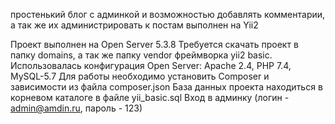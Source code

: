 простенький блог с админкой и возможностью добавлять комментарии, а так же их администрировать к постам выполнен на Yii2

Проект выполнен на Open Server 5.3.8 Требуется скачать проект в папку domains, а так же папку vendor фреймворка yii2 basic. Использовалась конфигурация Open Server: Apache 2.4, PHP 7.4, MySQL-5.7 Для работы необходимо установить Composer и зависимости из файла composer.json База данных проекта находиться в корневом каталоге в файле yii_basic.sql Вход в админку  (логин - admin@amdin.ru, пароль - 123)
